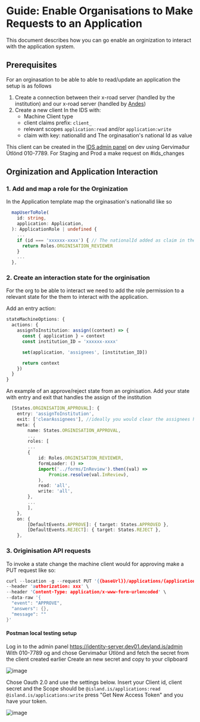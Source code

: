 # Guide: Enable Organisations to Make Requests to an Application

This document describes how you can go enable an orginization to interact with the application system.

## Prerequisites

For an orginasation to be able to able to read/update an application the setup is as follows

1. Create a connection between their x-road server (handled by the institution) and our x-road server (handled by [Andes](https://github.com/orgs/island-is/teams/andes))
2. Create a new client In the IDS with:
   - Machine Client type
   - client claims prefix: `client_`
   - relevant scopes `application:read` and/or `application:write`
   - claim with key: nationalId and The orginasation's national Id as value

This client can be created in the [IDS admin panel](https://beta.dev01.devland.is/admin) on dev using Gervimaður Útlönd 010-7789. For Staging and Prod a make request on #ids_changes

## Orginization and Application Interaction

### 1. Add and map a role for the Orginization

In the Application template map the orginasation's nationalId like so

```typescript
  mapUserToRole(
    id: string,
    application: Application,
  ): ApplicationRole | undefined {
    ...
    if (id === 'xxxxxx-xxxx') { // The nationalId added as claim in the Ids earlier.
      return Roles.ORGINISATION_REVIEWER
    }
    ...
  },
```

### 2. Create an interaction state for the orginisation

For the org to be able to interact we need to add the role permission to a relevant state for the them to interact with the application.

Add an entry action:

```typescript
stateMachineOptions: {
  actions: {
    assignToInstitution: assign((context) => {
      const { application } = context
      const institution_ID = 'xxxxxx-xxxx'

      set(application, 'assignees', [institution_ID])

      return context
    })
  }
}
```

An example of an approve/reject state from an orginisation. Add your state with entry and exit that handles the assign of the institution

```typescript
  [States.ORGINISATION_APPROVAL]: {
    entry: 'assignToInstitution',
    exit: ['clearAssignees'], //ideally you would clear the assignees here
    meta: {
        name: States.ORGINISATION_APPROVAL,
        ...
        roles: [
        ...
        {
            id: Roles.ORGINISATION_REVIEWER,
            formLoader: () =>
            import('../forms/InReview').then((val) =>
                Promise.resolve(val.InReview),
            ),
            read: 'all',
            write: 'all',
        },
        ...
        ],
    },
    on: {
        [DefaultEvents.APPROVE]: { target: States.APPROVED },
        [DefaultEvents.REJECT]: { target: States.REJECT },
    },
```

### 3. Originisation API requests

To invoke a state change the machine client would for approving make a PUT request like so:

```c
curl --location -g --request PUT '{{baseUrl}}/applications/{applicationId}/submit' \
--header 'authorization: xxx' \
--header 'Content-Type: application/x-www-form-urlencoded' \
--data-raw '{
  "event": "APPROVE",
  "answers": {},
  "message": ""
}'
```

#### Postman local testing setup

Log in to the admin panel https://identity-server.dev01.devland.is/admin
With 010-7789 og and chose Gervimaður Útlönd and fetch the secret from the client created earlier
Create an new secret and copy to your clipboard

![image](https://user-images.githubusercontent.com/2643113/175304337-82ce024c-4215-4de1-a09e-e28cce2082b9.png)

Chose Oauth 2.0 and use the settings below. Insert your Client id, client secret and the Scope should be `@island.is/applications:read @island.is/applications:write` press "Get New Access Token" and you have your token.

![image](https://user-images.githubusercontent.com/2643113/175303853-67c0e573-8ddf-4026-893d-d351fdf09432.png)
